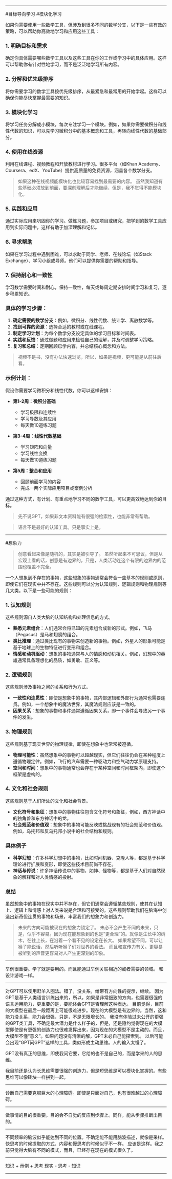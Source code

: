 
---

#目标导向学习 #模块化学习 

如果你需要使用一些数学工具，但涉及到很多不同的数学分支，以下是一些有效的策略，可以帮助你高效地学习和应用这些工具：

### 1. **明确目标和需求**
确定你具体需要哪些数学工具以及这些工具在你的工作或学习中的具体应用。这样可以帮助你有针对性地学习，而不是泛泛地学习所有内容。

### 2. **分解和优先级排序**
将你需要学习的数学工具按优先级排序，从最紧急和最常用的开始学起。这样可以确保你能尽快掌握最需要的知识。

### 3. **模块化学习**
<span class="red">将学习任务分解成小模块</span>，每次专注学习一个模块。例如，如果你需要微积分和线性代数的知识，可以先学习微积分中的基本概念和工具，再转向线性代数的基础部分。

### 4. **使用在线资源**
利用在线课程、视频教程和开放教材进行学习。很多平台（如Khan Academy、Coursera、edX、YouTube）提供高质量的免费资源，涵盖各个数学分支。

> 如果这种在线视频能模块化也比较容易找到最需要的内容。
> 虽然我知道有些基础必须放到前面，要深刻理解后才能继续，但是，我不觉得不能模块化。

### 5. **实践和应用**
通过实际应用来巩固你的学习。做练习题，参加项目或研究，把学到的数学工具应用到实际问题中，这样有助于加深理解和记忆。

### 6. **寻求帮助**
如果在学习过程中遇到困难，可以求助于同学、老师、在线论坛（如Stack Exchange）、学习小组或导师。他们可以提供你需要的帮助和指导。

### 7. **保持耐心和一致性**
学习数学需要时间和耐心，保持一致性，每天或每周定期安排时间学习和复习，逐步积累知识。

### 具体的学习步骤：

1. **确定需要的数学分支**：例如，微积分、线性代数、统计学、离散数学等。
2. **找到可靠的资源**：选择合适的教材或在线课程。
3. **制定学习计划**：为每个数学分支设定具体的学习目标和时间表。
4. **实践和反馈**：通过做题和应用来检验自己的理解，并及时调整学习策略。
5. **复习和总结**：定期回顾已学内容，并总结核心概念和方法。

> 视频不是书，没有办法快速浏览，所以，如果是视频，更可能是从前往后看。

### 示例计划：
假设你需要学习微积分和线性代数，你可以这样安排：

- **第1-2周：微积分基础**
  - 学习极限和连续性
  - 学习导数及其应用
  - 每天做10道练习题

- **第3-4周：线性代数基础**
  - 学习矩阵和向量
  - 学习线性变换
  - 每天做10道练习题

- **第5周：整合和应用**
  - 回顾前面学习的内容
  - 完成一两个实际应用项目或案例分析

通过这种方式，有计划、有重点地学习不同的数学工具，可以更高效地达到你的目标。

> 先不说GPT，如果非文本资料能有很强的检索性，也能非常有帮助。

> 语言不是最好的认知工具。只是事实上是。

---

#想象力

> 创意看起来像是随机的，其实是被引导了。
> 虽然听起来不可思议，但是从宏观上看的话，创意是有边界的，只是，人类活动连这个有限的边界内的范围也覆盖不完全。

一个人想象到不存在的事物，这些想象的事物通常会符合一些基本的规则或原则，即使它们在现实中并不存在。这些规则可以分为认知规则、逻辑规则和物理规则等几大类。以下是一些可能的规则：

### 1. **认知规则**
这些规则源自人类大脑的认知结构和处理信息的方式。

- **熟悉元素组合**：人们通常会将已知的元素组合成新的形式。例如，飞马（Pegasus）是马和翅膀的组合。
- **类比推理**：通过类比现有的事物来创造新的事物。例如，外星人的形象可能是基于地球上的生物特征进行变形和组合。
- **情感和动机驱动**：想象的事物通常与人的情感和动机相关。例如，幻想中的英雄通常具备理想化的品质，如勇敢、正义等。

### 2. **逻辑规则**
这些规则涉及事物之间的关系和行为方式。

- **一致性和连贯性**：即使是想象中的事物，其内部逻辑和外部行为通常也需要连贯。例如，一个想象中的魔法世界，其魔法规则应该是一致的。
- **因果关系**：想象的事物和事件通常遵循因果关系，即一个事件会导致另一个事件的发生。

### 3. **物理规则**
这些规则基于现实世界的物理规律，即使在想象中也常常被遵循。

- **物理可能性**：虽然想象中的事物可以超越现实，但它们往往仍会在某种程度上遵循物理定律。例如，飞行的汽车需要一种驱动力和空气动力学原理支持。
- **空间和时间**：想象中的事物通常也会存在于某种空间和时间框架内，即使这个框架是虚构的。

### 4. **文化和社会规则**
这些规则基于人们所处的文化和社会背景。

- **文化符号和象征**：想象中的事物往往包含文化符号和象征，例如，西方神话中的独角兽和东方神话中的龙。
- **社会规范和价值观**：想象中的事物可能反映或挑战现有的社会规范和价值观。例如，乌托邦和反乌托邦小说中的社会结构和规则。

### 具体例子
- **科学幻想**：许多科学幻想中的事物，比如时间机器、克隆人等，都是基于科学理论进行扩展和变形，即使这些技术目前尚不存在。
- **神话与传说**：许多神话传说中的事物，如神、怪物等，都是基于人们对自然现象的解释和对人类情感的投射。

### 总结
虽然想象中的事物在现实中并不存在，但它们通常会遵循某些规则，使其在认知上、逻辑上和情感上对人类来说是合理和可接受的。这些规则帮助我们在脑海中创造出新奇但连贯的事物和场景，丰富我们的想象力和创造力。

> 未来的方向可能被现在的想象力锁定了。
> 未必不会产生不同的未来，只是，似乎不容易。因为现在能想象到的也是“更合理”的。就像是生长中的树木，在往上长，在沿着一个看不见的设定在长大。
> 如果希望不同，可以让猴子能说话，然后听听猴子们对世界的看法。
> 而且和宣传力有关。更容易被听到的声音更容易对人产生更深刻的印象。

---

举例很重要。学了就是要用的。而且能通过举例关联相近的或者需要的领域。
和设计游戏一样。

---

对GPT可以使用赶羊入圈法。错了，没关系，给带有方向性的提示，继续。
	因为GPT是基于人类语言训练出来的，所以，如果是非常细致的方向，也需要很强的语言运用能力，更重要的是，要能体会GPT是否理解这种表达。
	目前觉得，目前的大模型在最后一段距离上可能很难进步。现在的大模型是有边界的。当然，这和能力没关系，能力会很强，只是，不是无限增长的。
	我没有体验过未公开的更强的GPT类工具，不确定最大潜力是什么样子的，但是，还是隐约觉得现在的大模型即使是有更强的创造力也很难发挥出来，因为现在的大模型不是主动的。而且，大模型不懂“意义”。如果问题没有清晰的解，GPT未必自己能探索到。
	以后可能会出现“GPT问GPT”这样的工具，类似形成主动思维。人的输入太慢了。

GPT没有真正的思维，即使我问它要，它给的也不是自己的，而是学来的人的思维。

我目前还是认为长思维需要很强的创造力，但是短思维是可以模块化掌握的。有些思维可以像砖块一样拼到一起。

---

诊断自己需要克服巨大的心理障碍。即使是只面对自己，也有很难越过的心理障碍。

---

做事情的目的很重要。目的会不自觉的反应到步骤上。同样，能从步骤推断出目的。

---

不同频率的脑波似乎能达到不同的位置。不确定能不能用脑波描述，就像是采样。快思考的时候提取的方式、内容和慢思考的时候似乎不一样。
	应该是这样。我之前只觉得大脑有不同的模式，而且，已经存在现在的模式很久了。

---

知识 + 示例 + 思考
现实 - 思考 - 知识

---

























